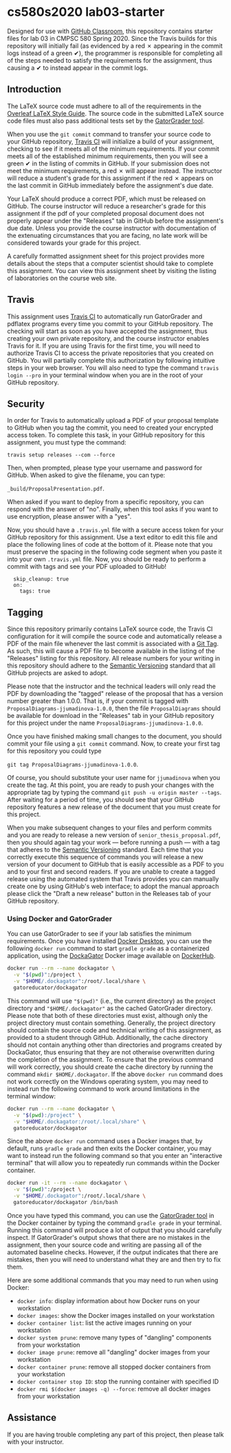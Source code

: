 # cs580s2020 lab03-starter

Designed for use with [GitHub Classroom](https://classroom.github.com/), this
repository contains starter files for lab 03 in CMPSC 580 Spring 2020.
Since the Travis builds for this repository will initially fail
(as evidenced by a red &#x2717; appearing in the commit logs instead of a green
&#x2714;), the programmer is responsible for completing all of the steps needed
to satisfy the requirements for the assignment, thus causing a &#x2714; to
instead appear in the commit logs.

## Introduction

The LaTeX source code must adhere to all of the requirements in the
[Overleaf LaTeX Style Guide](https://www.overleaf.com/learn/latex/Style_Guide).
The source code in the submitted LaTeX source code files must also pass
additional tests set by the [GatorGrader
tool](https://github.com/gatored/gatorgrader).

When you use the `git commit` command to transfer your source code to your
GitHub repository, [Travis CI](https://travis-ci.com/) will initialize a build
of your assignment, checking to see if it meets all of the minimum requirements. If 
your commit meets all of the established minimum requirements, then you
will see a green &#x2714; in the listing of commits in GitHub. If your
submission does not meet the minimum requirements, a red &#x2717; will appear instead.
The instructor will reduce a student's grade for this assignment if the red
&#x2717; appears on the last commit in GitHub immediately before the
assignment's due date.

Your LaTeX should produce a correct PDF, which must be released on GitHub. 
The course instructor will reduce a researcher's grade for this assignment if
the pdf of your completed proposal document does not properly appear under 
the "Releases" tab in GitHub before the
assignment's due date. Unless
you provide the course instructor with documentation of the extenuating
circumstances that you are facing, no late work will be considered towards your
grade for this project.

A carefully formatted assignment sheet for this project provides more details
about the steps that a computer scientist should take to complete this
assignment. You can view this assignment sheet by visiting the listing of
laboratories on the course web site.


## Travis

This assignment uses [Travis CI](https://travis-ci.com/) to automatically run
GatorGrader and pdflatex programs every time you commit to your GitHub repository. The
checking will start as soon as you have accepted the assignment, thus creating
your own private repository, and the course instructor enables Travis for it. If
you are using Travis for the first time, you will need to authorize Travis CI to
access the private repositories that you created on GitHub. You will partially
complete this authorization by following intuitive steps in your web browser.
You will also need to type the command `travis login --pro` in your terminal
window when you are in the root of your GitHub repository.

## Security

In order for Travis to automatically upload a PDF of your proposal template
 to GitHub when you tag the commit, you need to
created your encrypted access token. To complete this task,
in your GitHub repository for this assignment, you must type the
command:

`travis setup releases --com --force`

Then, when prompted, please type your username and password for
GitHub. When asked to give the filename, you can type:

`_build/ProposalPresentation.pdf`.

When asked if you want to deploy from a
specific repository, you can respond with the answer of "no". Finally, when
this tool asks if you want to use encryption, please answer with a "yes".

Now, you should have a `.travis.yml` file with a secure access token for your
GitHub repository for this assignment. Use a text editor to edit this file and
place the following lines of code at the bottom of it. Please note that you must
preserve the spacing in the following code segment when you paste it into your
own `.travis.yml` file. Now, you should be ready to perform a commit with tags
and see your PDF uploaded to GitHub!

```
  skip_cleanup: true
  on:
    tags: true
```

## Tagging

Since this repository primarily contains LaTeX source code, the Travis CI
configuration for it will compile the source code and automatically release a
PDF of the main file whenever the last commit is associated with a [Git
Tag](https://git-scm.com/book/en/v2/Git-Basics-Tagging). As such, this will
cause a PDF file to become available in the listing of the "Releases" listing
for this repository. All release numbers for your writing in this repository
should adhere to the [Semantic Versioning](http://semver.org/) standard that
all GitHub projects are asked to adopt.

Please note that the instructor and the technical leaders will only read the PDF
by downloading the "tagged" release of the proposal that has a version number greater than
1.0.0. That is, if your commit is tagged with
`ProposalDiagrams-jjumadinova-1.0.0`, then the file
`ProposalDiagrams` should be available for download in the
"Releases" tab in your GitHub repository for this project under the name
`ProposalDiagrams-jjumadinova-1.0.0`.

Once you have finished making  small changes to the
document, you should commit your file using a `git
commit` command. Now, to create your first tag for this repository you could
type 

`git tag ProposalDiagrams-jjumadinova-1.0.0`. 

Of course, you should
substitute your user name for `jjumadinova` when you create the tag. At this point,
you are ready to push your changes with the appropriate tag by typing the
command `git push -u origin master --tags`. After waiting for a period of time,
you should see that your GitHub repository features a new release of the
document that you must create for this project.

When you make subsequent changes to your files and perform commits and you are
ready to release a new version of `senior_thesis_proposal.pdf`, then you should
again tag your work &mdash; before running a push &mdash; with a tag that
adheres to the [Semantic Versioning](http://semver.org/) standard. Each time
that you correctly execute this sequence of commands you will release a new
version of your document to GitHub that is easily accessible as a PDF to you and
to your first and second readers. If you are unable to create a tagged release
using the automated system that Travis provides you can manually create one by
using GitHub's web interface; to adopt the manual approach please click the
"Draft a new release" button in the Releases tab of your GitHub repository.

### Using Docker and GatorGrader
You can use GatorGrader to see if your lab satisfies the minimum requirements.
Once you have installed [Docker
Desktop](https://www.docker.com/products/docker-desktop), you can use the
following `docker run` command to start `gradle grade` as a containerized
application, using the [DockaGator](https://github.com/GatorEducator/dockagator)
Docker image available on
[DockerHub](https://cloud.docker.com/u/gatoreducator/repository/docker/gatoreducator/dockagator).

```bash
docker run --rm --name dockagator \
  -v "$(pwd)":/project \
  -v "$HOME/.dockagator":/root/.local/share \
  gatoreducator/dockagator
```

This command will use `"$(pwd)"` (i.e., the current directory) as
the project directory and `"$HOME/.dockagator"` as the cached GatorGrader
directory. Please note that both of these directories must exist, although only
the project directory must contain something. Generally, the project directory
should contain the source code and technical writing of this assignment, as
provided to a student through GitHub. Additionally, the cache directory should
not contain anything other than directories and programs created by DockaGator,
thus ensuring that they are not otherwise overwritten during the completion of
the assignment. To ensure that the previous command will work correctly, you
should create the cache directory by running the command `mkdir
$HOME/.dockagator`. If the above `docker run` command does not work correctly on
the Windows operating system, you may need to instead run the following command
to work around limitations in the terminal window:

```bash
docker run --rm --name dockagator \
  -v "$(pwd):/project" \
  -v "$HOME/.dockagator:/root/.local/share" \
  gatoreducator/dockagator
```

Since the above `docker run` command uses a Docker images that, by default, runs
`gradle grade` and then exits the Docker container, you may want to instead run
the following command so that you enter an "interactive terminal" that will
allow you to repeatedly run commands within the Docker container.

```bash
docker run -it --rm --name dockagator \
  -v "$(pwd)":/project \
  -v "$HOME/.dockagator":/root/.local/share \
  gatoreducator/dockagator /bin/bash
```

Once you have typed this command, you can use the [GatorGrader
tool](https://github.com/GatorEducator/gatorgrader) in the Docker container by
typing the command `gradle grade` in your terminal. Running this command will
produce a lot of output that you should carefully inspect. If GatorGrader's
output shows that there are no mistakes in the assignment, then your source code
and writing are passing all of the automated baseline checks. However, if the
output indicates that there are mistakes, then you will need to understand what
they are and then try to fix them.

Here are some additional commands that you may need to run when using Docker:

* `docker info`: display information about how Docker runs on your workstation
* `docker images`: show the Docker images installed on your workstation
* `docker container list`: list the active images running on your workstation
* `docker system prune`: remove many types of "dangling" components from your workstation
* `docker image prune`: remove all "dangling" docker images from your workstation
* `docker container prune`: remove all stopped docker containers from your workstation
* `docker container stop ID`: stop the running container with specified ID
* `docker rmi $(docker images -q) --force`: remove all docker images from your workstation

## Assistance

If you are having trouble completing any part of this project, then please talk
with your instructor.
